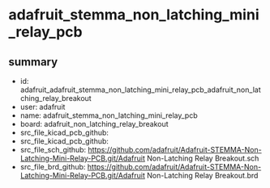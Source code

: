 # adafruit_stemma_non_latching_mini_relay_pcb
 
## summary 
* id: adafruit_adafruit_stemma_non_latching_mini_relay_pcb_adafruit_non_latching_relay_breakout
* user: adafruit
* name: adafruit_stemma_non_latching_mini_relay_pcb
* board: adafruit_non_latching_relay_breakout
* src_file_kicad_pcb_github: 
* src_file_kicad_pcb_github: 
* src_file_sch_github: https://github.com/adafruit/Adafruit-STEMMA-Non-Latching-Mini-Relay-PCB.git/Adafruit Non-Latching Relay Breakout.sch
* src_file_brd_github: https://github.com/adafruit/Adafruit-STEMMA-Non-Latching-Mini-Relay-PCB.git/Adafruit Non-Latching Relay Breakout.brd



